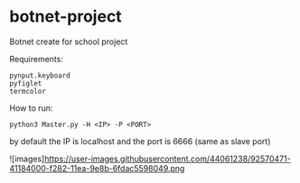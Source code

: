 # botnet-project
Botnet create for school project

Requirements:

	pynput.keyboard
	pyfiglet
	termcolor
	
How to run:

	python3 Master.py -H <IP> -P <PORT> 
	
by default the IP is localhost and the port is 6666 (same as slave port)
					
![images]https://user-images.githubusercontent.com/44061238/92570471-41184000-f282-11ea-9e8b-6fdac5598049.png
